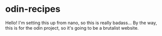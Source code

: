 # odin-recipes
Hello! I'm setting this up from nano, so this is really badass... By the way, this is for the odin project, so it's going to be a brutalist website.
